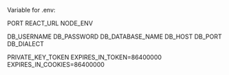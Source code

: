 Variable for .env:

PORT
REACT_URL
NODE_ENV

DB_USERNAME
DB_PASSWORD
DB_DATABASE_NAME
DB_HOST
DB_PORT
DB_DIALECT

PRIVATE_KEY_TOKEN
EXPIRES_IN_TOKEN=86400000
EXPIRES_IN_COOKIES=86400000
